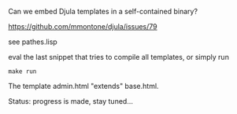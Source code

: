 
Can we embed Djula templates in a self-contained binary?

https://github.com/mmontone/djula/issues/79

see pathes.lisp

eval the last snippet that tries to compile all templates, or simply run

    make run

The template admin.html "extends" base.html.

Status: progress is made, stay tuned…
